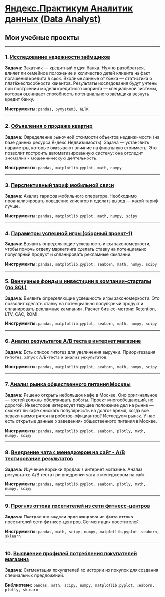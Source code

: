 # [Яндекс.Практикум Аналитик данных (Data Analyst)](https://praktikum.yandex.ru/data-analyst/)
## Мои учебные проекты
<hr>

### 1. <a href="https://github.com/OJhonny/Data-Analyst-Yandex.Practicum-/blob/74252172a3f958d4c9611b4a695f35b38f9873c8/Projects/1.%D0%98%D1%81%D1%81%D0%BB%D0%B5%D0%B4%D0%BE%D0%B2%D0%B0%D0%BD%D0%B8%D0%B5%20%D0%BD%D0%B0%D0%B4%D0%B5%D0%B6%D0%BD%D0%BE%D1%81%D1%82%D0%B8%20%D0%B7%D0%B0%D0%B5%D0%BC%D1%89%D0%B8%D0%BA%D0%BE%D0%B2.ipynb" target="blank" rel="noreferrer">Исследование надежности заёмщиков</a>

**Задача:**
Заказчик — кредитный отдел банка. Нужно разобраться, влияет ли семейное положение и количество детей клиента на факт погашения кредита в срок. Входные данные от банка — статистика о платёжеспособности клиентов. Результаты исследования будут учтены при построении модели кредитного скоринга — специальной системы, которая оценивает способность потенциального заёмщика вернуть кредит банку.

**Инструменты:**
`pandas, pymystem3, NLTK`
<hr>

### 2. <a href="https://colab.research.google.com" target="blank">Объявления о продаже квартир</a>


**Задача:**
Определение рыночной стоимости объектов недвижимости (на базе данных ресурса Яндекс.Недвижимость). Задача — установить параметры, которые оказывают влияние на финальную стоимость. Это позволит построить автоматизированную систему: она отследит аномалии и мошенническую деятельность.

**Инструменты:**
`pandas, matplotlib.pyplot, math, numpy`
<hr>

### 3. <a href="https://colab.research.google.com/" target="blank">Перспективный тариф мобильной связи</a>

**Задача:**
Анализ тарифов мобильного оператора. Необходимо проанализировать поведение клиентов и сделать вывод — какой тариф лучше.

**Инструменты:**
`pandas, matplotlib.pyplot, math, numpy, scipy`
<hr>

### 4. <a href="https://colab.research.google.com/" target="blank">Параметры успешной игры (сборный проект-1)</a>

**Задача:**
Выявить определяющие успешность игры закономерности, чтобы помочь отделу маркетинга сделать ставку на потенциально популярный продукт и спланировать рекламные кампании.

**Инструменты:**
`pandas, matplotlib.pyplot, seaborn, math, numpy, scipy`
<hr>

### 5. <a href="https://colab.research.google.com/" target="blank">Венчурные фонды и инвестиции в компании-стартапы (по SQL)</a>

**Задача:**
Выявить определяющие успешность игры закономерности. Это позволит сделать ставку на потенциально популярный продукт и спланировать рекламные кампании.. Расчет бизнес-метрик: Retention, LTV, CAC, ROMI.

**Инструменты:**
`pandas, matplotlib.pyplot, seaborn, math, numpy, scipy`
<hr>

### 6. <a href="https://colab.research.google.com/" target="blank">Анализ результатов A/B теста в интернет магазине</a>

**Задача:**
Есть список гипотез для увеличения выручки. Приоритезация гипотез, запуск A/B-теста и анализ рехультатов.

**Инструменты:**
`pandas, matplotlib.pyplot, seaborn, math, numpy, scipy`
<hr>

### 7. <a href="https://colab.research.google.com/" target="blank">Анализ рынка общественного питания Москвы</a>

**Задача:**
Решено открыть небольшое кафе в Москве. Оно оригинальное — гостей должны обслуживать роботы. Проект многообещающий, но дорогой. Инвесторов интересует текущее положение дел на рынке — сможет ли кафе снискать популярность на долгое время, когда все зеваки насмотрятся на роботов-официантов? Исследуем рынок. У нас есть открытые данные о заведениях общественного питания в Москве.

**Инструменты:**
`pandas, matplotlib.pyplot, seaborn, plotly, math, numpy, scipy`
<hr>

### 8. <a href="https://colab.research.google.com/" target="blank">Внедрение чата с менеджером на сайт - A/B тестирование результатов</a>

**Задача:**
Изучение воронки продаж в интернет магазине. Анализ результатов A/B теста при внедрении чата с менеджером на сайт.

**Инструменты:**
`pandas, matplotlib.pyplot, seaborn, plotly, math, numpy, scipy`
<hr>

### 9. <a href="https://colab.research.google.com/" target="blank">Прогноз оттока посетителей из сети фитнесс-центров</a>

**Задача:**
Построение модели прогнозирования факта оттока посетителей сети фитнесс-центров. Сегментация посетителей.

**Инструменты:**
`pandas, math, scipy, numpy, matplotlib.pyplot, seaborn, sklearn`
<hr>

### 10. <a href="https://colab.research.google.com" target="blank">Выявление профилей потребления покупателей магазина</a>

**Задача:**
Сегментация покупателей по истории их покупок для создания специальных предложений. 

**Библиотеки:**
`pandas, math, scipy, numpy, matplotlib.pyplot, seaborn, plotly, sklearn`
